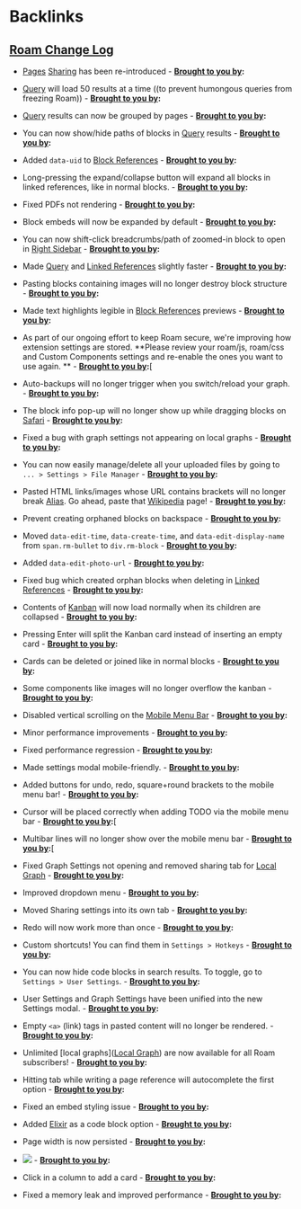 
# Backlinks
## [Roam Change Log](<Roam Change Log.md>)
- [Pages](<Pages.md>) [Sharing](<Sharing.md>) has been re-introduced
                    - **[Brought to you by](<Brought to you by.md>):**

- [Query](<Query.md>) will load 50 results at a time ((to prevent humongous queries from freezing Roam))
                    - **[Brought to you by](<Brought to you by.md>):**

- [Query](<Query.md>) results can now be grouped by pages
                    - **[Brought to you by](<Brought to you by.md>):**

- You can now show/hide paths of blocks in [Query](<Query.md>) results
                    - **[Brought to you by](<Brought to you by.md>):**

- Added `data-uid` to [Block References](<Block References.md>)
                    - **[Brought to you by](<Brought to you by.md>):**

- Long-pressing the expand/collapse button will expand all blocks in linked references, like in normal blocks.
                    - **[Brought to you by](<Brought to you by.md>):**

- Fixed PDFs not rendering
                    - **[Brought to you by](<Brought to you by.md>):**

- Block embeds will now be expanded by default
                    - **[Brought to you by](<Brought to you by.md>):**

- You can now shift-click breadcrumbs/path of zoomed-in block to open in [Right Sidebar](<Right Sidebar.md>)
                    - **[Brought to you by](<Brought to you by.md>):**

- Made [Query](<Query.md>) and [Linked References](<Linked References.md>) slightly faster
                        - **[Brought to you by](<Brought to you by.md>):**

- Pasting blocks containing images will no longer destroy block structure
                        - **[Brought to you by](<Brought to you by.md>):**

- Made text highlights legible in [Block References](<Block References.md>) previews
                        - **[Brought to you by](<Brought to you by.md>):**

- As part of our ongoing effort to keep Roam secure, we're improving how extension settings are stored. **Please review your roam/js, roam/css and Custom Components settings and re-enable the ones you want to use again. **
                        - **[Brought to you by](<Brought to you by.md>):**[

- Auto-backups will no longer trigger when you switch/reload your graph.
                    - **[Brought to you by](<Brought to you by.md>):**

- The block info pop-up will no longer show up while dragging blocks on [Safari](<Safari.md>)
                    - **[Brought to you by](<Brought to you by.md>):**

- Fixed a bug with graph settings not appearing on local graphs
                    - **[Brought to you by](<Brought to you by.md>):**

- You can now easily manage/delete all your uploaded files by going to `... > Settings > File Manager`
                    - **[Brought to you by](<Brought to you by.md>):**

- Pasted HTML links/images whose URL contains brackets will no longer break [Alias](<Alias.md>). Go ahead, paste that [Wikipedia](<Wikipedia.md>) page!
                    - **[Brought to you by](<Brought to you by.md>):**

- Prevent creating orphaned blocks on backspace
                    - **[Brought to you by](<Brought to you by.md>):**

- Moved `data-edit-time`, `data-create-time`, and `data-edit-display-name` from `span.rm-bullet` to `div.rm-block`
                    - **[Brought to you by](<Brought to you by.md>):**

- Added `data-edit-photo-url`
                    - **[Brought to you by](<Brought to you by.md>):**

- Fixed bug which created orphan blocks when deleting in [Linked References](<Linked References.md>)
                    - **[Brought to you by](<Brought to you by.md>):**

- Contents of [Kanban](<Kanban.md>) will now load normally when its children are collapsed
                    - **[Brought to you by](<Brought to you by.md>):**

- Pressing Enter will split the Kanban card instead of inserting an empty card
                    - **[Brought to you by](<Brought to you by.md>):**

- Cards can be deleted or joined like in normal blocks
                    - **[Brought to you by](<Brought to you by.md>):**

- Some components like images will no longer overflow the kanban
                    - **[Brought to you by](<Brought to you by.md>):**

- Disabled vertical scrolling on the [Mobile Menu Bar](<Mobile Menu Bar.md>)
                    - **[Brought to you by](<Brought to you by.md>):**

- Minor performance improvements
                    - **[Brought to you by](<Brought to you by.md>):**

- Fixed performance regression
                    - **[Brought to you by](<Brought to you by.md>):**

- Made settings modal mobile-friendly.
                    - **[Brought to you by](<Brought to you by.md>):**

- Added buttons for undo, redo, square+round brackets to the mobile menu bar!
                    - **[Brought to you by](<Brought to you by.md>):**

- Cursor will be placed correctly when adding TODO via the mobile menu bar
                    - **[Brought to you by](<Brought to you by.md>):**[

- Multibar lines will no longer show over the mobile menu bar
                    - **[Brought to you by](<Brought to you by.md>):**[

- Fixed Graph Settings not opening and removed sharing tab for [Local Graph](<Local Graph.md>)
                    - **[Brought to you by](<Brought to you by.md>):**

- Improved dropdown menu 
                    - **[Brought to you by](<Brought to you by.md>):**

- Moved Sharing settings into its own tab
                    - **[Brought to you by](<Brought to you by.md>):**

- Redo will now work more than once
                    - **[Brought to you by](<Brought to you by.md>):**

- Custom shortcuts! You can find them in `Settings > Hotkeys`
                    - **[Brought to you by](<Brought to you by.md>):**

- You can now hide code blocks in search results. To toggle, go to `Settings > User Settings`.
                    - **[Brought to you by](<Brought to you by.md>):**

- User Settings and Graph Settings have been unified into the new Settings modal.
                    - **[Brought to you by](<Brought to you by.md>):**

- Empty `<a>` (link) tags in pasted content will no longer be rendered.
                    - **[Brought to you by](<Brought to you by.md>):**

- Unlimited [local graphs]([Local Graph](<Local Graph.md>)) are now available for all Roam subscribers!
                    - **[Brought to you by](<Brought to you by.md>):**

- Hitting tab while writing a page reference will autocomplete the first option
                    - **[Brought to you by](<Brought to you by.md>):**

- Fixed an embed styling issue
                    - **[Brought to you by](<Brought to you by.md>):**

- Added [Elixir](<Elixir.md>) as a code block option
                    - **[Brought to you by](<Brought to you by.md>):**

- Page width is now persisted
                    - **[Brought to you by](<Brought to you by.md>):**

- ![](https://firebasestorage.googleapis.com/v0/b/firescript-577a2.appspot.com/o/imgs%2Fapp%2Froam-team%2FOWqQH4AWhh.png?alt=media&token=c19e6e1e-ca64-4a30-b4c3-35b0e4177deb)
                - **[Brought to you by](<Brought to you by.md>):**

- Click in a column to add a card
                    - **[Brought to you by](<Brought to you by.md>):**

- Fixed a memory leak and improved performance
                    - **[Brought to you by](<Brought to you by.md>):**

